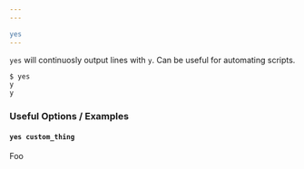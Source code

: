 ```yaml
---
---

yes
---
```


`yes` will continuosly output lines with `y`. Can be useful for automating
scripts.

~~~ bash
$ yes
y
y
~~~

<!--more-->

### Useful Options / Examples

#### `yes custom_thing`

Foo


